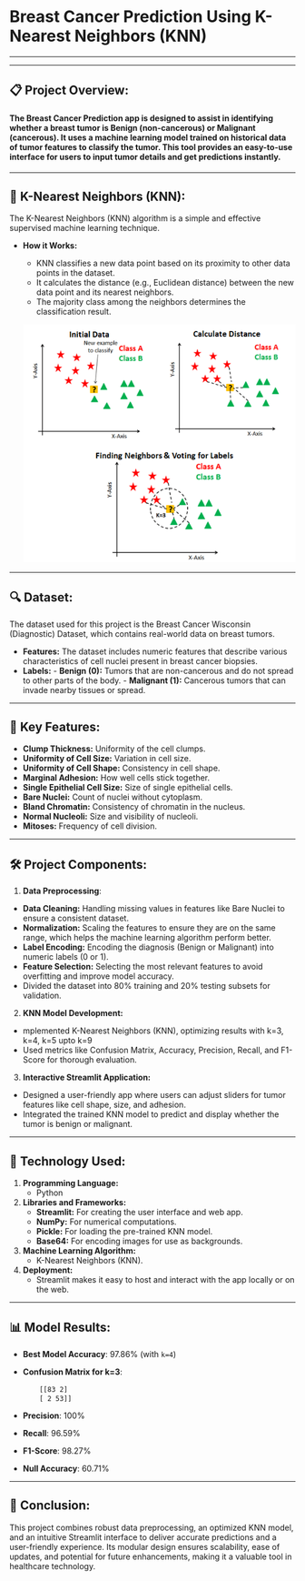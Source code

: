 # **Breast Cancer Prediction Using K-Nearest Neighbors (KNN)**
---
---
## 📋 **Project Overview:**
#### The Breast Cancer Prediction app is designed to assist in identifying whether a breast tumor is Benign (non-cancerous) or Malignant (cancerous). It uses a machine learning model trained on historical data of tumor features to classify the tumor. This tool provides an easy-to-use interface for users to input tumor details and get predictions instantly.
---
## 📌 **K-Nearest Neighbors (KNN):**
The K-Nearest Neighbors (KNN) algorithm is a simple and effective supervised machine learning technique.
- **How it Works:**
  - KNN classifies a new data point based on its proximity to other data points in the dataset.
  - It calculates the distance (e.g., Euclidean distance) between the new data point and its nearest neighbors.
  - The majority class among the neighbors determines the classification result.
    
  ![image](https://raw.githubusercontent.com/artifabrian/dynamic-knn-gpu/master/knn.png)
---
## 🔍 **Dataset:**
The dataset used for this project is the Breast Cancer Wisconsin (Diagnostic) Dataset, which contains real-world data on breast tumors.
  - **Features:** The dataset includes numeric features that describe various characteristics of cell nuclei present in breast cancer biopsies.
  - **Labels:**
           -  **Benign (0):** Tumors that are non-cancerous and do not spread to other parts of the body.
           -  **Malignant (1):** Cancerous tumors that can invade nearby tissues or spread.
---
## 🔑 **Key Features:**
   - **Clump Thickness:** Uniformity of the cell clumps.
   - **Uniformity of Cell Size:** Variation in cell size.
   - **Uniformity of Cell Shape:** Consistency in cell shape.
   - **Marginal Adhesion:** How well cells stick together.
   - **Single Epithelial Cell Size:** Size of single epithelial cells.
   - **Bare Nuclei:** Count of nuclei without cytoplasm.
   - **Bland Chromatin:** Consistency of chromatin in the nucleus.
   - **Normal Nucleoli:** Size and visibility of nucleoli.
   - **Mitoses:** Frequency of cell division.
---
## 🛠️ **Project Components:**
1. **Data Preprocessing**:
  - **Data Cleaning:** Handling missing values in features like Bare Nuclei to ensure a consistent dataset.
  - **Normalization:** Scaling the features to ensure they are on the same range, which helps the machine learning algorithm perform better.
  - **Label Encoding:** Encoding the diagnosis (Benign or Malignant) into numeric labels (0 or 1).
  - **Feature Selection:** Selecting the most relevant features to avoid overfitting and improve model accuracy.
  -   Divided the dataset into 80% training and 20% testing subsets for validation.
2. **KNN Model Development:**
  - mplemented K-Nearest Neighbors (KNN), optimizing results with k=3, k=4, k=5 upto k=9
  - Used metrics like Confusion Matrix, Accuracy, Precision, Recall, and F1-Score for thorough evaluation.
3. **Interactive Streamlit Application:**
  - Designed a user-friendly app where users can adjust sliders for tumor features like cell shape, size, and adhesion.
  - Integrated the trained KNN model to predict and display whether the tumor is benign or malignant.
---
## 🤖 **Technology Used:**
1. **Programming Language:**
   - Python
2. **Libraries and Frameworks:**
   - **Streamlit:** For creating the user interface and web app.
   - **NumPy:** For numerical computations.
   - **Pickle:** For loading the pre-trained KNN model.
   - **Base64:** For encoding images for use as backgrounds.
3. **Machine Learning Algorithm:**
   - K-Nearest Neighbors (KNN).
4. **Deployment:**
   - Streamlit makes it easy to host and interact with the app locally or on the web.
---
## 📊 **Model Results:**
- **Best Model Accuracy**: 97.86% (with `k=4`)
- **Confusion Matrix for k=3**:
        
          [[83 2] 
          [ 2 53]]
  
- **Precision**: 100%
- **Recall**: 96.59%
- **F1-Score**: 98.27%
- **Null Accuracy**: 60.71%
---
## 📝 **Conclusion:**
This project combines robust data preprocessing, an optimized KNN model, and an intuitive Streamlit interface to deliver accurate predictions and a user-friendly experience. Its modular design ensures scalability, ease of updates, and potential for future enhancements, making it a valuable tool in healthcare technology.





